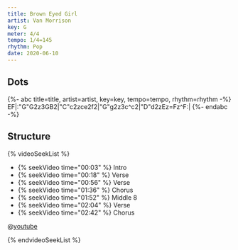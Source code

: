 ```yaml
---
title: Brown Eyed Girl
artist: Van Morrison
key: G
meter: 4/4
tempo: 1/4=145
rhythm: Pop
date: 2020-06-10
---
```


## Dots

<!-- prettier-ignore -->
{%- abc title=title, artist=artist, key=key, tempo=tempo, rhythm=rhythm -%}
EF|:"G"G2z3GB2|"C"c2zce2f2|"G"g2z3c^c2|"D"d2zEz=Fz^F:|
{%- endabc -%}

## Structure

{% videoSeekList %}

- {% seekVideo time="00:03" %} Intro
- {% seekVideo time="00:18" %} Verse
- {% seekVideo time="00:56" %} Verse
- {% seekVideo time="01:36" %} Chorus
- {% seekVideo time="01:52" %} Middle 8
- {% seekVideo time="02:04" %} Verse
- {% seekVideo time="02:42" %} Chorus

@[youtube](kqXSBe-qMGo)

{% endvideoSeekList %}
